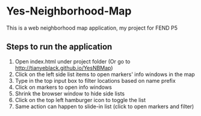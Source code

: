 # Yes-Neighborhood-Map
This is a web neighborhood map application, my project for FEND P5

## Steps to run the application
1. Open index.html under project folder (Or go to http://tianyeblack.github.io/YesNBMap)
2. Click on the left side list items to open markers' info windows in the map
3. Type in the top input box to filter locations based on name prefix
4. Click on markers to open info windows
5. Shrink the browser window to hide side lists
6. Click on the top left hamburger icon to toggle the list
7. Same action can happen to slide-in list (click to open markers and filter)

